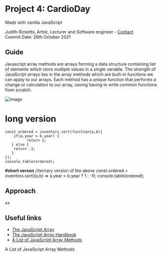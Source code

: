 ##
# Project 4: CardioDay
Made with vanilla JavaScript

Judith Ricketts, Artist, Lecturer and Software engineer - [Contact](https://lovespictures.com/)  
Commit Date: 26th October 2021

## Guide

Javascript array methods are arrays forming a data structure containing list of elements which store multiple values in a single variable. The strength of JavaScript arrays lies in the array methods which are built-in functions we can apply to our arrays.  Each method has a unique function that performs a change or calculation to our array, saving having to write common functions from scratch.

![image](https://user-images.githubusercontent.com/25634451/139131376-f6266fd8-ceed-4380-9668-d396950ad84b.png)

<!-- elements -->
# long version
    const ordered = inventors.sort(function(a,b){
        if(a.year > b.year) {
              return 1;
       } else {
        return -1;
       }
    });    
    console.table(ordered);
<!-- elements -->
<!-- elements -->
**#short verson**
  //ternary version of the above
    const ordered = inventors.sort((a,b) => a.year > b.year ? 1 : -1);
    console.table(ordered);
<!-- elements -->    
    
## Approach

xx
 
## Useful links
* [The JavaScript Array](https://developer.mozilla.org/en-US/docs/Web/JavaScript/Reference/Global_Objects/Array) 
* [The JavaScript Array Handbook](https://www.freecodecamp.org/news/the-javascript-array-handbook/) 
* [A List of JavaScript Array Methods](https://medium.com/@mandeepkaur1/a-list-of-javascript-array-methods-145d09dd19a0) 


A List of JavaScript Array Methods
<!-- guide  https://github.com/nitishdayal/JavaScript30 -->
<!-- formatting read.me https://docs.github.com/en/github/writing-on-github/getting-started-with-writing-and-formatting-on-github/basic-writing-and-formatting-syntax -->
